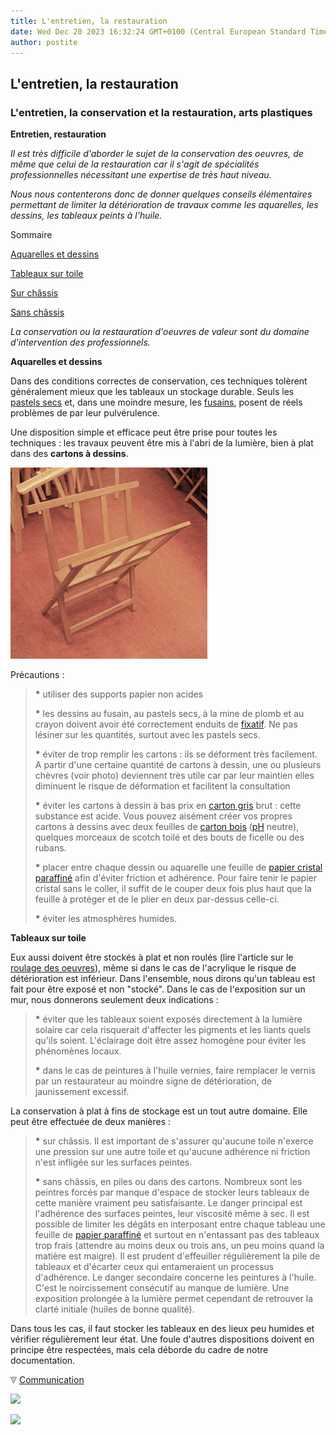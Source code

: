 ```yaml
---
title: L'entretien, la restauration
date: Wed Dec 20 2023 16:32:24 GMT+0100 (Central European Standard Time)
author: postite
---
```


## L'entretien, la restauration
### L'entretien, la conservation et la restauration, arts plastiques
 **Entretien, restauration**

_Il est très difficile d'aborder le sujet de la conservation des oeuvres, de même que celui de la restauration car il s'agit de spécialités professionnelles nécessitant une expertise de très haut niveau._

_Nous nous contenterons donc de donner quelques conseils élémentaires permettant de limiter la détérioration de travaux comme les aquarelles, les dessins, les tableaux peints à l'huile._

Sommaire

[Aquarelles et dessins](entretienrestauration.html#aquarellesetdessins)

[Tableaux sur toile](entretienrestauration.html#tableauxsurtoile)

[Sur châssis](entretienrestauration.html#surchassis)

[Sans châssis](entretienrestauration.html#sanschassis)

_La conservation ou la restauration d'oeuvres de valeur sont du domaine d'intervention des professionnels._

**Aquarelles et dessins**

Dans des conditions correctes de conservation, ces techniques tolèrent généralement mieux que les tableaux un stockage durable. Seuls les [pastels secs](pastelssecs.html) et, dans une moindre mesure, les [fusains](fusain.html), posent de réels problèmes de par leur pulvérulence.

Une disposition simple et efficace peut être prise pour toutes les techniques : les travaux peuvent être mis à l'abri de la lumière, bien à plat dans des **cartons à dessins**.

![](images/chevre.jpg)

Précautions :

> **\*** utiliser des supports papier non acides
> 
> **\*** les dessins au fusain, au pastels secs, à la mine de plomb et au crayon doivent avoir été correctement enduits de [fixatif](fixatifs.html). Ne pas lésiner sur les quantités, surtout avec les pastels secs.
> 
> **\*** éviter de trop remplir les cartons : ils se déforment très facilement. A partir d'une certaine quantité de cartons à dessin, une ou plusieurs chèvres (voir photo) deviennent très utile car par leur maintien elles diminuent le risque de déformation et facilitent la consultation
> 
> **\*** éviter les cartons à dessin à bas prix en [carton gris](cartons.html#lescartonsgris) brut : cette substance est acide. Vous pouvez aisément créer vos propres cartons à dessins avec deux feuilles de [carton bois](cartons.html#cartonbois) ([pH](ph.html) neutre), quelques morceaux de scotch toilé et des bouts de ficelle ou des rubans.
> 
> **\*** placer entre chaque dessin ou aquarelle une feuille de [papier cristal paraffiné](papier.html#papiercristal) afin d'éviter friction et adhérence. Pour faire tenir le papier cristal sans le coller, il suffit de le couper deux fois plus haut que la feuille à protéger et de le plier en deux par-dessus celle-ci.
> 
> **\*** éviter les atmosphères humides.

**Tableaux sur toile**

Eux aussi doivent être stockés à plat et non roulés (lire l'article sur le [roulage des oeuvres](oeuvresroulees.html)), même si dans le cas de l'acrylique le risque de détérioration est inférieur. Dans l'ensemble, nous dirons qu'un tableau est fait pour être exposé et non "stocké". Dans le cas de l'exposition sur un mur, nous donnerons seulement deux indications :

> **\*** éviter que les tableaux soient exposés directement à la lumière solaire car cela risquerait d'affecter les pigments et les liants quels qu'ils soient. L'éclairage doit être assez homogène pour éviter les phénomènes locaux.
> 
> **\*** dans le cas de peintures à l'huile vernies, faire remplacer le vernis par un restaurateur au moindre signe de détérioration, de jaunissement excessif.

La conservation à plat à fins de stockage est un tout autre domaine. Elle peut être effectuée de deux manières :

> **\*** sur châssis. Il est important de s'assurer qu'aucune toile n'exerce une pression sur une autre toile et qu'aucune adhérence ni friction n'est infligée sur les surfaces peintes.
> 
> **\*** sans châssis, en piles ou dans des cartons. Nombreux sont les peintres forcés par manque d'espace de stocker leurs tableaux de cette manière vraiment peu satisfaisante. Le danger principal est l'adhérence des surfaces peintes, leur viscosité même à sec. Il est possible de limiter les dégâts en interposant entre chaque tableau une feuille de [papier paraffiné](papier.html#papiercristal) et surtout en n'entassant pas des tableaux trop frais (attendre au moins deux ou trois ans, un peu moins quand la matière est maigre). Il est prudent d'effeuiller régulièrement la pile de tableaux et d'écarter ceux qui entameraient un processus d'adhérence. Le danger secondaire concerne les peintures à l'huile. C'est le noircissement consécutif au manque de lumière. Une exposition prolongée à la lumière permet cependant de retrouver la clarté initiale (huiles de bonne qualité).

Dans tous les cas, il faut stocker les tableaux en des lieux peu humides et vérifier régulièrement leur état. Une foule d'autres dispositions doivent en principe être respectées, mais cela déborde du cadre de notre documentation.



![](images/flechebas.gif) [Communication](http://www.artrealite.com/annonceurs.htm) 

[![](https://cbonvin.fr/sites/regie.artrealite.com/visuels/campagne1.png)](index-2.html#20131014)

![](https://cbonvin.fr/sites/regie.artrealite.com/visuels/campagne2.png)